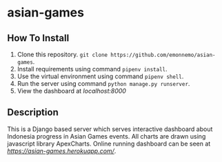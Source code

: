 # asian-games
## How To Install
1. Clone this repository.
`git clone https://github.com/emonnemo/asian-games`.
2. Install requirements using command `pipenv install`.
3. Use the virtual environment using command `pipenv shell`.
4. Run the server using command `python manage.py runserver`.
5. View the dashboard at *localhost:8000*

## Description
This is a Django based server which serves interactive dashboard about Indonesia progress in Asian Games events. All charts are drawn using javascript library ApexCharts. Online running dashboard can be seen at *https://asian-games.herokuapp.com/*.
